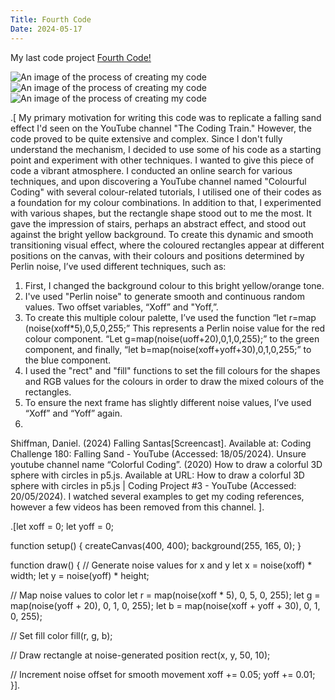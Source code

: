 ```yaml
---
Title: Fourth Code
Date: 2024-05-17
---
```


My last code project
[Fourth Code!](/creativeCoding/fourthcodeoriginal/index.html)


![An image of the process of creating my code](/creativeCoding/imagess/noiseColour.png)
![An image of the process of creating my code](/creativeCoding/imagess/noiseColour2.png)
![An image of the process of creating my code](/creativeCoding/imagess/noiseColour3.png)

.[
My primary motivation for writing this code was to replicate a falling sand effect I'd seen on the YouTube channel "The Coding Train." However, the code proved to be quite extensive and complex. Since I don't fully understand the mechanism, I decided to use some of his code as a starting point and experiment with other techniques. I wanted to give this piece of code a vibrant atmosphere. I conducted an online search for various techniques, and upon discovering a YouTube channel named "Colourful Coding" with several colour-related tutorials, I utilised one of their codes as a foundation for my colour combinations. In addition to that, I experimented with various shapes, but the rectangle shape stood out to me the most. It gave the impression of stairs, perhaps an abstract effect, and stood out against the bright yellow background.
To create this dynamic and smooth transitioning visual effect, where the coloured rectangles appear at different positions on the canvas, with their colours and positions determined by Perlin noise, I’ve used different techniques, such as:
1.	First, I changed the background colour to this bright yellow/orange tone.
1.	I've used "Perlin noise" to generate smooth and continuous random values. Two offset variables, “Xoff” and "Yoff,”.
2.	To create this multiple colour palette, I’ve used the function “let r=map (noise(xoff*5),0,5,0,255;” This represents a Perlin noise value for the red colour component. “Let g=map(noise(uoff+20),0,1,0,255);” to the green component, and finally, “let b=map(noise(xoff+yoff+30),0,1,0,255;” to the blue component.
3.	I used the "rect" and "fill" functions to set the fill colours for the shapes and RGB values for the colours in order to draw the mixed colours of the rectangles.
4.	To ensure the next frame has slightly different noise values, I’ve used “Xoff” and “Yoff” again.
5.	

Shiffman, Daniel. (2024) Falling Santas[Screencast]. Available at: Coding Challenge 180: Falling Sand - YouTube (Accessed: 18/05/2024).
Unsure youtube channel name “Colorful Coding”. (2020) How to draw a colorful 3D sphere with circles in p5.js. Available at URL: How to draw a colorful 3D sphere with circles in p5.js | Coding Project #3 - YouTube (Accessed: 20/05/2024).  I watched several examples to get my coding references, however a few videos has been removed from this channel. 
].



.[let xoff = 0;
let yoff = 0;

function setup() {
  createCanvas(400, 400);
  background(255, 165, 0);
}

function draw() {
  // Generate noise values for x and y
  let x = noise(xoff) * width;
  let y = noise(yoff) * height;

  // Map noise values to color
  let r = map(noise(xoff * 5), 0, 5, 0, 255);
  let g = map(noise(yoff + 20), 0, 1, 0, 255);
  let b = map(noise(xoff + yoff + 30), 0, 1, 0, 255);

  // Set fill color
  fill(r, g, b);

  // Draw rectangle at noise-generated position
  rect(x, y, 50, 10);

  // Increment noise offset for smooth movement
  xoff += 0.05;
  yoff += 0.01;
}].
